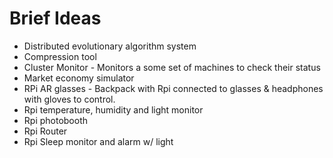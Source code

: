 # Brief Ideas

* Distributed evolutionary algorithm system
* Compression tool
* Cluster Monitor - Monitors a some set of machines to check their status
* Market economy simulator
* RPi AR glasses - Backpack with Rpi connected to glasses & headphones with gloves to control.
* Rpi temperature, humidity and light monitor
* Rpi photobooth
* Rpi Router
* Rpi Sleep monitor and alarm w/ light
